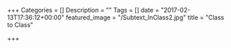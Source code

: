 +++
Categories = []
Description = ""
Tags = []
date = "2017-02-13T17:36:12+00:00"
featured_image = "/Subtext_InClass2.jpg"
title = "Class to Class"

+++
